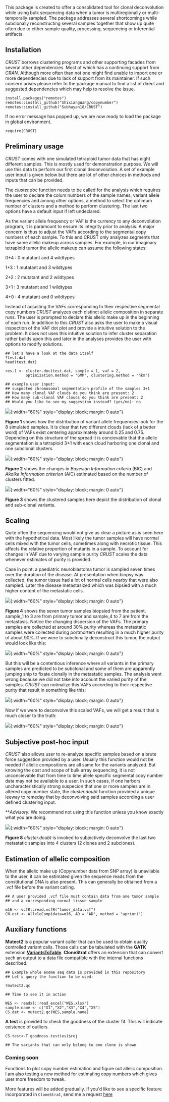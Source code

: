 This package is created to offer a consolidated tool for clonal deconvolution while using bulk sequencing data when a tumor is multiregionally or 
multi-temporally sampled. The package addresses several shortcomings while subclonally reconstructing several samples together that show up quite often 
due to either sample quality, processing, sequencing or inferential artifacts.

## Installation
*CRUST* borrows clustering programs and other supporting facades from several other dependencies. Most of which has a continuing support from *CRAN*. Although more often than not one might find unable to import one or more dependencies due to lack of support from its maintainer. If such consern arises please refer to the package manual to 
find a list of direct and suggested dependencies which may help to resolve the issue.

```{r}
install.packages("remotes")
remotes::install_github("ShixiangWang/copynumber")
remotes::install_github("Subhayan18/CRUST")
```

If no error message has popped up, we are now ready to load the package in global environment.

```{r}
require(CRUST)
```

## Preliminary usage

*CRUST* comes with one simulated tetraploid tumor data that has eight different samples. This is mostly used for demonstration purpose. 
We will use this data to perform our first clonal deconvolution. A set of example user input is given below but there are lot of other choices 
in methods and inputs that can be provided.

The *cluster.doc* function needs to be called for the analysis which requires the user to declare the colum numbers of the sample names, variant allele frequencies 
and among other options, a method to select the optimum number of clusters and a method to perform clustering. The last two options have a default input if left 
undeclared.

As the variant allele frequency or VAF is the currency to any deconvolution program, it is paramount to ensure its integrity prior to analysis. A major concern 
is thus to adjust the VAFs according to the segmental copy numbers of each sample. To this end CRUST only analyzes segments that have same allelic makeup across 
samples. For example, in our imaginary tetraploid tumor the allelic makeup can assume the following states:

0+4 : 0 mutatant and 4 wildtypes

1+3 : 1 mutatant and 3 wildtypes

2+2 : 2 mutatant and 2 wildtypes

3+1 : 3 mutatant and 1 wildtypes

4+0 : 4 mutatant and 0 wildtypes

Instead of adjusting the VAFs corresponding to their respective segmental copy numbers *CRUST* analyzes each distinct allelic composition in separate runs. The user is prompted to declare this allelic make up in the beginning of each run. In addition to this *CRUST* also asks the user to make a visual inspection of the VAF dot plot and provide 
a intuitive solution to the problem. It does not uses this intuitive solution to infer cluster separation rather builds upon this and later in the analyses provides the user 
with options to modify solutions.

```{r}
## let's have a look at the data itself
?test.dat
head(test.dat)

res.1 <- cluster.doc(test.dat, sample = 1, vaf = 2, 
         optimization.method = 'GMM', clustering.method = 'hkm')

## example user input:
## suspected chromosomal segmentation profile of the sample: 3+1
## How many clonal VAF clouds do you think are present: 2
## How many sub-clonal VAF clouds do you think are present: 2
## Would you like to see my suggestion instead? (yes/no): no
```

![](/source/test.dat.1.png){:width="60%" style="display: block; margin: 0 auto"}

**Figure 1** shows how the distribution of variant allele frequencies look for the 8 simulated samples. It is clear that two different clouds (lack  of a better word) of VAFs exist centering approximately around 0.25 and 0.75. Depending on this structure of the spread it is concievable that the allelic segmentation is a tetraploid 3+1 with each cloud harboring one clonal and one subclonal clusters.

![](/source/test.dat.2.png){:width="60%" style="display: block; margin: 0 auto"}

**Figure 2** shows the changes in *Bayesian Information criteria* (BIC) and *Akaike Information criterion* (AIC) estimated based on the number of clusters fitted.

![](/source/test.dat.3.png){:width="60%" style="display: block; margin: 0 auto"}  

**Figure 3** shows the clustered samples here depict the distribution of clonal and sub-clonal variants.

## Scaling

Quite often the sequencing would not give as clear a picture as is seen here with the hypothetical data. Most likely the tumor samples will have normal cells mixed with the tumor cells, sometimes along with necrotic tissue. This affects the relative proportion of mutants in a sample. To account for changes in VAF due to varying sample purity *CRUST* scales the data whenever estimates of purity is provided.

Case in point: a paediatric neuroblastoma tumor is sampled seven times over the duration of the disease. At presentation when biopsy was collected, the tumor tissue had a lot of normal cells nearby that were also sampled. Later the disease metastasized which was bipsied with a much higher content of the metastatic cells.

![](/source/ES.1.jpg){:width="60%" style="display: block; margin: 0 auto"}  

**Figure 4** shows the seven tumor samples biopsied from the patient. sample_1 to 3 are from primary tumor and sample_4 to 7 are from the metastasis. Notice the changing dispersion of the VAFs. The primary samples are collected at around 30% purity whereas the metastatic samples were collected during portmortem resulting in a much higher purity of about 90%. If we were to subclonally deconstruct this tumor, the output would look like this:

![](/source/ES.2.jpg){:width="60%" style="display: block; margin: 0 auto"} 

But this will be a contentious inference where all variants in the primary samples are predicted to be subclonal and some of them are apparently jumping ship to fixate clonally in the metastatic samples. The analysis went wrong because we did not take into account the varied purity of the samples. *CRUST* can notmalize this VAFs according to their respective purity that result in something like this:

![](/source/ES.3.jpg){:width="60%" style="display: block; margin: 0 auto"} 

Now if we were to deconvolve this scaled VAFs, we will get a result that is much closer to the truth:

![](/source/ES.4.1.jpg){:width="60%" style="display: block; margin: 0 auto"} 

## Subjective post-hoc input

*CRUST* also allows user to re-analyze specific samples based on a brute force suggestion provided by a user. Usually this function would not be needed if allelic compositions are all same for the variants analyzed. But knowing the cost and scope of bulk array sequencing, it is not unconcievable that from time to time allele specific segmental copy number data may not be available to a user. In such cases, if one harbors uncharacteristically strong suspecion that one or more samples are in altered copy number state, the *cluster.doubt* function provided a unique leeway to remeday that by deconvolving said samples according a user defined clustering input.

***Advisory:* We recommend not using this function unless you know exactly what you are doing.

![](/source/ES.5..jpg){:width="60%" style="display: block; margin: 0 auto"}

**Figure 8** *cluster.doubt* is invoked to subjectively deconvolve the last two metastatic samples into 4 clusters (2 clones and 2 subclones).

## Estimation of allelic composition

When the allelic make up (Copynumber data from SNP array) is unavilable to the user, it can be estimated given the sequence reads from the constitutional DNA is also present. This can generally be obtained from a .vcf file before the variant calling.

```{r, eval=FALSE, echo=TRUE}
## A user provided .vcf file must contain data from one tumor sample
## and a corresponding normal tissue sample

m16 <- vcfR::read.vcfR("tumor_data.vcf")
CN.est <- AlleleComp(data=m16, AD = "AD", method = "apriori")
```

## Auxiliary functions

**Mutect2** is a popular variant caller that can be used to obtain quality controlled variant calls. Those calls can be tabulated with the **GATK** extension [**VariantsToTable**](https://gatk.broadinstitute.org/hc/en-us/articles/360042476292-VariantsToTable). **CloneStrat** offers an extension that can convert such an output to a data file compatible with the internal functions described.

```{r, eval=TRUE, echo=TRUE}
## Example whole exome seq data is provided in this repository
## Let's query the function to be used:

?mutect2.qc

## Time to see it in action

WES <- readxl::read_excel("WES.xlsx")
sample.name <- c("X1","X2","X3","X4","X5")
CS.dat <- mutect2.qc(WES,sample.name)
```

**A test** is provided to check the goodness of the cluster fit. This will indicate existence of outliers.
```{r, eval=FALSE, echo=TRUE}
CS.test<-T.goodness.test(es)$rej

## The variants that can only belong to one clone is shown
```
### Coming soon

Functions to plot copy number estimation and figure out allelic composition. I am also testing a new method for estimating copy numbers which gives user more freedom to tweak.

More features will be added gradually. If you'd like to see a specific feature incorporated in `CloneStrat`, send me 
a request [here](https://htmlpreview.github.io/?https://github.com/Subhayan18/CloneStrat/blob/master/footer.html)
